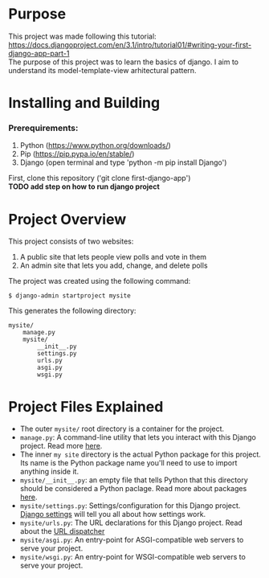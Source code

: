 # Purpose

This project was made following this tutorial: https://docs.djangoproject.com/en/3.1/intro/tutorial01/#writing-your-first-django-app-part-1
<br>
The purpose of this project was to learn the basics of django. I aim to understand its model-template-view arhitectural pattern.

# Installing and Building

### Prerequirements:

1. Python (https://www.python.org/downloads/)
2. Pip (https://pip.pypa.io/en/stable/)
3. Django (open terminal and type 'python -m pip install Django')

First, clone this repository ('git clone first-django-app')<br>
**TODO add step on how to run django project**

# Project Overview

This project consists of two websites:

1. A public site that lets people view polls and vote in them
2. An admin site that lets you add, change, and delete polls

The project was created using the following command:

`$ django-admin startproject mysite`

This generates the following directory:

```
mysite/
    manage.py
    mysite/
        __init__.py
        settings.py
        urls.py
        asgi.py
        wsgi.py
```

# Project Files Explained

- The outer `mysite/` root directory is a container for the project.
- `manage.py`: A command-line utility that lets you interact with this Django project. Read more <a href="https://docs.djangoproject.com/en/3.1/ref/django-admin/">here</a>.
- The inner `my site` directory is the actual Python package for this project. Its name is the Python package name you'll need to use to import anything inside it.
- `mysite/__init__.py`: an empty file that tells Python that this directory should be considered a Python paclage. Read more about packages <a href="https://docs.python.org/3/tutorial/modules.html#tut-packages">here</a>.
- `mysite/settings.py`: Settings/configuration for this Django project. <a href="https://docs.djangoproject.com/en/3.1/topics/settings/">Django settings</a> will tell you all about how settings work.
- `mysite/urls.py`: The URL declarations for this Django project. Read about the <a href="https://docs.djangoproject.com/en/3.1/topics/http/urls/">URL dispatcher</a>
- `mysite/asgi.py`: An entry-point for ASGI-compatible web servers to serve your project.
- `mysite/wsgi.py`: An entry-point for WSGI-compatible web servers to serve your project.
